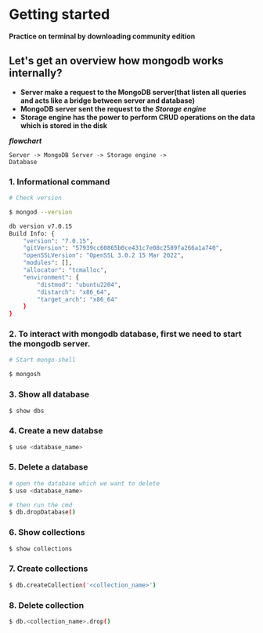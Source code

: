 # Getting started

**Practice on terminal by downloading community edition**

## Let's get an overview how mongodb works internally?

- **Server make a request to the MongoDB server(that listen all queries and acts like a bridge between server and database)**
- **MongoDB server sent the request to the _Storage engine_**
- **Storage engine has the power to perform CRUD operations on the data which is stored in the disk**

**_flowchart_**

<code>Server -> MongoDB Server -> Storage engine -> Database</code>

### 1. Informational command

```bash
# Check version

$ mongod --version
```

```bash
db version v7.0.15
Build Info: {
    "version": "7.0.15",
    "gitVersion": "57939cc60865b0ce431c7e08c2589fa266a1a740",
    "openSSLVersion": "OpenSSL 3.0.2 15 Mar 2022",
    "modules": [],
    "allocator": "tcmalloc",
    "environment": {
        "distmod": "ubuntu2204",
        "distarch": "x86_64",
        "target_arch": "x86_64"
    }
}
```

### 2. To interact with mongodb database, first we need to start the mongodb server.

```bash
# Start mongo-shell

$ mongosh
```

### 3. Show all database

```bash
$ show dbs
```

### 4. Create a new databse

```bash
$ use <database_name>
```

### 5. Delete a database

```bash
# open the database which we want to delete
$ use <database_name>

# then run the cmd
$ db.dropDatabase()
```

### 6. Show collections

```bash
$ show collections
```

### 7. Create collections

```bash
$ db.createCollection('<collection_name>')
```

### 8. Delete collection

```bash
$ db.<collection_name>.drop()
```
